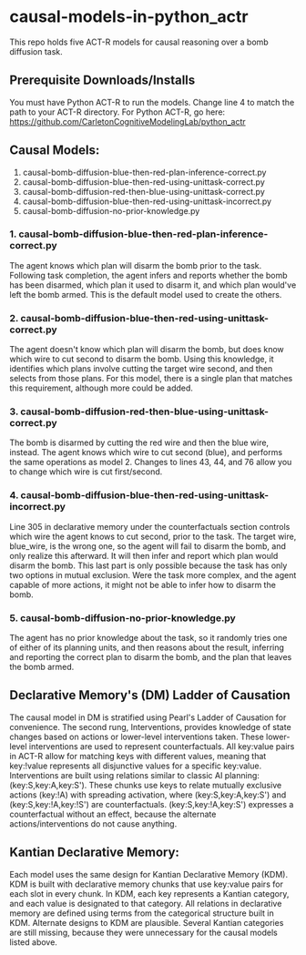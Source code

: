 # causal-models-in-python_actr

This repo holds five ACT-R models for causal reasoning over a bomb diffusion task.

## Prerequisite Downloads/Installs

You must have Python ACT-R to run the models. Change line 4 to match the path to your ACT-R directory.
For Python ACT-R, go here: https://github.com/CarletonCognitiveModelingLab/python_actr

## Causal Models:

1. causal-bomb-diffusion-blue-then-red-plan-inference-correct.py
2. causal-bomb-diffusion-blue-then-red-using-unittask-correct.py
3. causal-bomb-diffusion-red-then-blue-using-unittask-correct.py
4. causal-bomb-diffusion-blue-then-red-using-unittask-incorrect.py
5. causal-bomb-diffusion-no-prior-knowledge.py

### 1. causal-bomb-diffusion-blue-then-red-plan-inference-correct.py
The agent knows which plan will disarm the bomb prior to the task. Following task completion, the agent infers and reports whether the bomb has been disarmed, which plan it used to disarm it, and which plan would've left the bomb armed. This is the default model used to create the others.

### 2. causal-bomb-diffusion-blue-then-red-using-unittask-correct.py
The agent doesn't know which plan will disarm the bomb, but does know which wire to cut second to disarm the bomb. Using this knowledge, it identifies which plans involve cutting the target wire second, and then selects from those plans. For this model, there is a single plan that matches this requirement, although more could be added.

### 3. causal-bomb-diffusion-red-then-blue-using-unittask-correct.py
The bomb is disarmed by cutting the red wire and then the blue wire, instead. The agent knows which wire to cut second (blue), and performs the same operations as model 2. Changes to lines 43, 44, and 76 allow you to change which wire is cut first/second.

### 4. causal-bomb-diffusion-blue-then-red-using-unittask-incorrect.py
Line 305 in declarative memory under the counterfactuals section controls which wire the agent knows to cut second, prior to the task. The target wire, blue_wire, is the wrong one, so the agent will fail to disarm the bomb, and only realize this afterward. It will then infer and report which plan would disarm the bomb. This last part is only possible because the task has only two options in mutual exclusion. Were the task more complex, and the agent capable of more actions, it might not be able to infer how to disarm the bomb.

### 5. causal-bomb-diffusion-no-prior-knowledge.py
The agent has no prior knowledge about the task, so it randomly tries one of either of its planning units, and then reasons about the result, inferring and reporting the correct plan to disarm the bomb, and the plan that leaves the bomb armed.

## Declarative Memory's (DM) Ladder of Causation
The causal model in DM is stratified using Pearl's Ladder of Causation for convenience. The second rung, Interventions, provides knowledge of state changes based on actions or lower-level interventions taken. These lower-level interventions are used to represent counterfactuals. All key:value pairs in ACT-R allow for matching keys with different values, meaning that key:!value represents all disjunctive values for a specific key:value. Interventions are built using relations similar to classic AI planning: (key:S,key:A,key:S'). These chunks use keys to relate mutually exclusive actions (key:!A) with spreading activation, where (key:S,key:A,key:S') and (key:S,key:!A,key:!S') are counterfactuals. (key:S,key:!A,key:S') expresses a counterfactual without an effect, because the alternate actions/interventions do not cause anything. 

## Kantian Declarative Memory:
Each model uses the same design for Kantian Declarative Memory (KDM).
KDM is built with declarative memory chunks that use key:value pairs for each slot in every chunk.
In KDM, each key represents a Kantian category, and each value is designated to that category.
All relations in declarative memory are defined using terms from the categorical structure built in KDM. Alternate designs to KDM are plausible. Several Kantian categories are still missing, because they were unnecessary for the causal models listed above.
